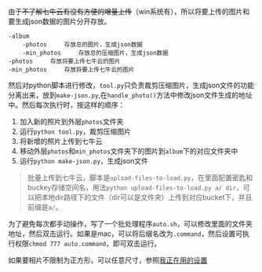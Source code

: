 由于<s>不了解七牛云有没有方便的增量上传</s>（win系统有），所以将要上传的图片和要生成json数据的图片分开存放。

```
-album  
    -photos     存放总的图片，生成json数据
    -min_photos     存放总的压缩图片，生成json数据
-photos     存放将要上传七牛云的图片
-min_photos     存放将要上传七牛云的图片
```

然后对python脚本进行修改，`tool.py`只负责裁剪压缩图片，生成json文件的功能分离出来，放到`make-json.py`,在`handle_photo()`方法中修改json文件生成的地址中。然后每次执行时，按这样的顺序：
1. 加入新的照片到外层`photos`文件夹
2. 运行`python tool.py`，裁剪压缩图片
3. 将新增的照片上传到七牛云
3. 移动外层`photos`和`min_photos`文件夹下的图片到`album`下的对应文件夹中
4. 运行`python make-json.py`，生成json文件

> 批量上传到七牛云，脚本是`upload-files-to-load.py`，在里面配置密匙和buckey存储空间名，用法`python upload-files-to-load.py a/ dir`，可以把本地dir路径下的文件（dir可以是文件夹）上传到对应bucket下，并且前缀是`a/`。

为了避免每次都手动操作，写了一个批处理程序`auto.sh`，可以修改里面的文件夹地址，然后双击运行。如果是mac，可以将后缀名改为`.command`，然后设置可执行权限`chmod 777 auto.command`，即可双击运行。

如果要相片不限制为正方形，可以任意尺寸，参照[我正在用的设置](https://github.com/fakeYanss/Blog_Album)
